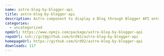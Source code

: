 ```yaml
---
name: astro-blog-by-blogger-api
title: astro-blog-by-blogger-api
description: Astro component to display a Blog through Blogger API entries
categories:
  - uncategorized
npmUrl: https://www.npmjs.com/package/astro-blog-by-blogger-api
repoUrl: ssh://git@github.com/Grd92/astro-blog-by-blogger-api
homepageUrl: https://github.com/Grd92/astro-blog-by-blogger-api
downloads: 117
---
```


